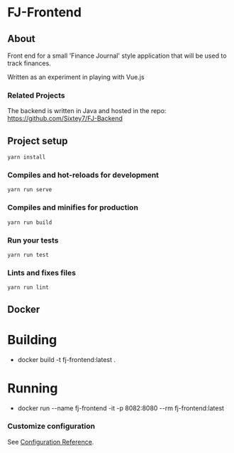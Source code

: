 # FJ-Frontend

## About
Front end for a small 'Finance Journal' style application that will be used to track finances.  

Written as an experiment in playing with Vue.js

### Related Projects
The backend is written in Java and hosted in the repo: https://github.com/Sixtey7/FJ-Backend

## Project setup
```
yarn install
```

### Compiles and hot-reloads for development
```
yarn run serve
```

### Compiles and minifies for production
```
yarn run build
```

### Run your tests
```
yarn run test
```

### Lints and fixes files
```
yarn run lint
```

## Docker
# Building
* docker build -t fj-frontend:latest .

# Running
* docker run --name fj-frontend -it -p 8082:8080 --rm fj-frontend:latest

### Customize configuration
See [Configuration Reference](https://cli.vuejs.org/config/).
